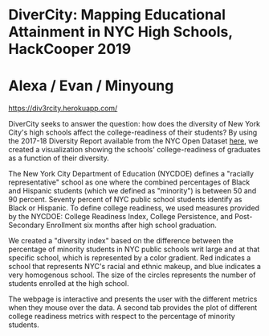 # DiverCity: Mapping Educational Attainment in NYC High Schools, HackCooper 2019

# Alexa / Evan / Minyoung

https://div3rcity.herokuapp.com/

DiverCity seeks to answer the question: how does the diversity of New York City's high schools affect the college-readiness of their students? By using the 2017-18 Diversity Report available from the NYC Open Dataset [here](https://data.cityofnewyork.us/Education/2017-2018-Diversity-Report-9-12-School/hyht-buiu), we created a visualization showing the schools' college-readiness of graduates as a function of their diversity.

The New York City Department of Education (NYCDOE) defines a "racially representative" school as one where the combined percentages of Black and Hispanic students (which we defined as "minority") is between 50 and 90 percent. Seventy percent of NYC public school students identify as Black or Hispanic. To define college readiness, we used measures provided by the NYCDOE: College Readiness Index, College Persistence, and Post-Secondary Enrollment six months after high school graduation.

We created a "diversity index" based on the difference between the percentage of minority students in NYC public schools writ large and at that specific school, which is represented by a color gradient. Red indicates a school that represents NYC's racial and ethnic makeup, and blue indicates a very homogenous school. The size of the circles represents the number of students enrolled at the high school.

The webpage is interactive and presents the user with the different metrics when they mouse over the data. A second tab provides the plot of different college readiness metrics with respect to the percentage of minority students.
